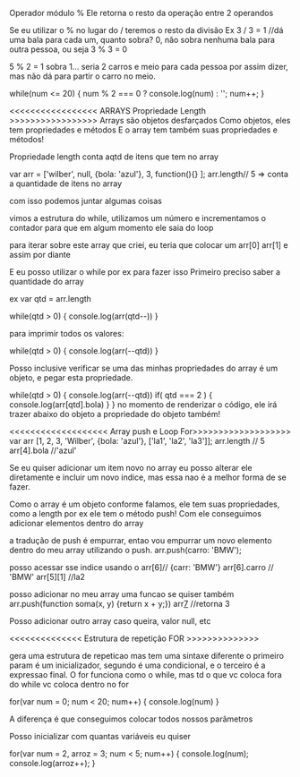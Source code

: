 Operador módulo %
Ele retorna o resto da operação entre 2 operandos

Se eu utilizar o % no lugar do / teremos o resto da divisão
Ex
3 / 3 = 1 //dá uma bala para cada um, quanto sobra? 0, não sobra nenhuma bala
para outra pessoa, ou seja 3 % 3 = 0

5 % 2 = 1 sobra 1... seria 2 carros e meio para cada pessoa por assim dizer, mas
não dá para partir o carro no meio.

while(num <= 20) {
  num % 2 === 0 ? console.log(num) : '';
  num++;
}

<<<<<<<<<<<<<<<<< ARRAYS Propriedade Length >>>>>>>>>>>>>>>>>
Arrays são objetos desfarçados
Como objetos, eles tem propriedades e métodos
E o array tem também suas propriedades e métodos!

Propriedade length
conta aqtd de itens que tem no array

var arr = ['wilber', null, {bola: 'azul'}, 3, function(){} ];
arr.length// 5 => conta a quantidade de itens no array

com isso podemos juntar algumas coisas

vimos a estrutura do while, utilizamos um número e incrementamos o contador
para que em algum momento ele saia do loop

para iterar sobre este array que criei, eu teria que colocar um
arr[0]
arr[1] e assim por diante

E eu posso utilizar o while por ex para fazer isso
Primeiro preciso saber a quantidade do array

ex
var qtd = arr.length

while(qtd > 0) {
  console.log(arr(qtd--))
}

para imprimir todos os valores:

while(qtd > 0) {
  console.log(arr(--qtd))
}

Posso inclusive verificar se uma das minhas propriedades do array é um objeto, e
pegar esta propriedade.

while(qtd > 0) {
  console.log(arr(--qtd))
  if( qtd === 2 ) {
    console.log(arr[qtd].bola)
  }
}
no momento de renderizar o código, ele irá trazer abaixo do objeto a propriedade
do objeto também!

<<<<<<<<<<<<<<<<<<< Array push e Loop For>>>>>>>>>>>>>>>>>>>
var arr [1, 2, 3, 'Wilber', {bola: 'azul'}, ['la1', 'la2', 'la3']];
arr.length // 5
arr[4].bola //'azul'

Se eu quiser adicionar um item novo no array eu posso alterar ele diretamente e incluir um novo
indice, mas essa nao é a melhor forma de se fazer.

Como o array é um objeto conforme falamos, ele tem suas propriedades, como a length por ex
ele tem o método push! Com ele conseguimos adicionar elementos dentro do array

a tradução de push é empurrar, entao vou empurrar um novo elemento dentro do meu array
utilizando o push.
arr.push(carro: 'BMW');

posso acessar sse indice usando o arr[6]// {carr: 'BMW'}
arr[6].carro // 'BMW'
arr[5][1] //la2

posso adicionar no meu array uma funcao se quiser também
arr.push(function soma(x, y) {return x + y;})
arr[7](1,2) //retorna 3

Posso adicionar outro array caso queira, valor null, etc

<<<<<<<<<<<<<< Estrutura de repetição FOR >>>>>>>>>>>>>>

gera uma estrutura de repeticao mas tem uma sintaxe diferente
o primeiro param é um inicializador, segundo é uma condicional, e o terceiro
é a expressao final. O for funciona como o while, mas td o que vc coloca fora do 
while vc coloca dentro no for

for(var num = 0; num < 20; num++) {
  console.log(num)
}

A diferença é que conseguimos colocar todos nossos parâmetros

Posso inicializar com quantas variáveis eu quiser

for(var num = 2, arroz = 3; num < 5; num++) {
  console.log(num);
  console.log(arroz++);
}